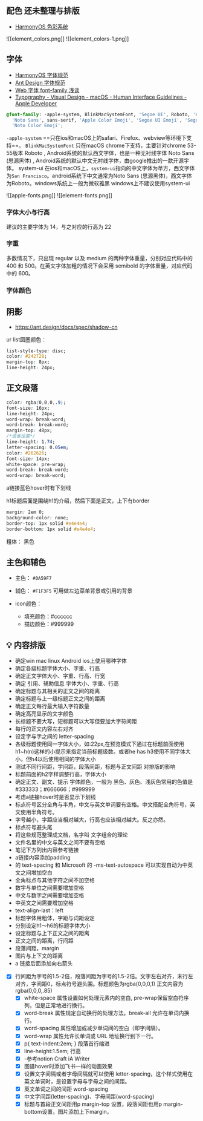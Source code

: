 ## 配色 **还未整理与排版**
- [HarmonyOS 色彩系统](https://developer.harmonyos.com/cn/docs/design/des-guides/color-0000001111857246)

![[element_colors.png]]
![[element_colors-1.png]]
## 字体
- [HarmonyOS 字体规范](https://developer.harmonyos.com/cn/docs/design/des-guides/color-0000001111857246)
- [Ant Design 字体规范](https://ant.design/docs/spec/font-cn)
- [Web 字体 font-family 浅谈](https://www.cnblogs.com/cangdu/p/14042117.html)
- [Typography - Visual Design - macOS - Human Interface Guidelines - Apple Developer](https://developer.apple.com/design/human-interface-guidelines/macos/visual-design/typography/)

```css
@font-family: -apple-system, BlinkMacSystemFont, 'Segoe UI', Roboto, 'Helvetica Neue', Arial,
  'Noto Sans', sans-serif, 'Apple Color Emoji', 'Segoe UI Emoji', 'Segoe UI Symbol',
  'Noto Color Emoji';
```

`-apple-system` ==只在ios和macOS上的safari、Firefox、webview等环境下支持==。
`BlinkMacSystemFont` 只在macOS chrome下支持，主要针对chrome 53-55版本
Roboto , Android系统的默认西文字体，也是一种无衬线字体
Noto Sans (思源黑体) , Android系统的默认中文无衬线字体，由google推出的一款开源字体。
system-ui 在ios和macOS上，`system-ui`指向的中文字体为苹方，西文字体为`San Francisco`。android系统下中文通常为Noto Sans (思源黑体)，西文字体为Roboto。windows系统上一般为微软雅黑 windows上不建议使用system-ui

![[apple-fonts.png]]
![[element-fonts.png]]
### 字体大小与行高
建议的主要字体为 14，与之对应的行高为 22
### 字重
多数情况下，只出现 regular 以及 medium 的两种字体重量，分别对应代码中的 400 和 500。在英文字体加粗的情况下会采用 semibold 的字体重量，对应代码中的 600。
### 字体颜色
## 阴影
- https://ant.design/docs/spec/shadow-cn

ur list圆圈颜色：
```css
list-style-type: disc;
color: #242728;
margin-top: 8px;
line-height: 24px;
```

## 正文段落
```css
color: rgba(0,0,0,.9);
font-size: 16px;
line-height: 24px;
word-wrap: break-word;
word-break: break-word;
margin-top: 48px;
/*语雀设置*/
line-height: 1.74;
letter-spacing: 0.05em;
color: #262626;
font-size: 14px;
white-space: pre-wrap;
word-break: break-word;
word-wrap: break-word;

```

a链接蓝色hover时有下划线

h1标题后面是围绕h1的介绍，然后下面是正文，上下有border
```css
margin: 2em 0;
background-color: none;
border-top: 1px solid #e4e4e4;
border-bottom: 1px solid #e4e4e4;
```

粗体： 黑色

## 主色和辅色
- 主色： `#0A59F7`

- 辅色： `#F1F3F5` 可用做左边菜单背景或引用的背景

- icon颜色：
	- 填充颜色：#cccccc
	- 描边颜色：#999999


## 💡 内容排版
- 确定win mac linux Android ios上使用哪种字体
- 确定各级标题字体大小、字重、行高
- 确定正文字体大小、字重、行高、行宽
- 确定 引用、辅助信息 字体大小、字重、行高
- 确定标题与其相关的正文之间的距离
- 确定标题与上一级标题正文之间的距离
- 确定正文每行最大输入字符数量
- 确定高亮显示的文字颜色
- 长标题不要大写，短标题可以大写但要加大字符间距
- 每行的正文内容左右对齐
- 设定字与字之间的 letter-spacing
- 各级标题使用同一字体大小，如:22px,在预览模式下通过在标题前面使用h1~h(n)这样的小提示来指定当前标题级数。或者he has h3使用不同字体大小，但h4以后使用相同的字体大小
- 测试不同行间距，字间距，段落间距，标题与正文间距 对排版的影响
- 标题前面的h2字样调整行高，字体大小
- 确定正文、副文、提示 字体颜色，一般为 黑色、灰色、浅灰色常用的色值是#333333；#666666；#999999
- 考虑a链接hover时是否显示下划线
- 标点符号区分全角与半角，中文与英文单词要有空格。中文搭配全角符号，英文使用半角符号。
- 字号越小，字距应当相对越大，行高也应该相对越大。反之亦然。
- 标点符号避头尾
- 将这些规范整理成文档，名字叫 文字组合的理论
- 文件名里的中文与英文之间不要有空格
- 笔记下方列出内容参考链接
- a链接内容添加padding
- 的 text-spacing 和 Microsoft 的 -ms-text-autospace 可以实现自动为中英文之间增加空白
- 全角标点与其他字符之间不加空格
- 数字与单位之间需要增加空格
- 中文与数字之间需要增加空格
- 中英文之间需要增加空格
- text-align-last：left
- 标题字体用粗体，字距与词距设定
- 分别设定h1～h6的标题字体大小
- 设定标题与上下正文之间的距离
- 正文之间的距离，行间距
- 段落间距，margin
- 图片与上下文的距离
- a 链接后面添加向右箭头


- [x] 行间距为字号的1.5-2倍，段落间距为字号的1.5-2倍。文字左右对齐，末行左对齐，字间距0，标点符号避头围。标题颜色为rgba(0,0,0,1) 正文内容为rgba(0,0,0,.85)
	- [x] white-space 属性设置如何处理元素内的空白, pre-wrap保留空白符序列，但是正常地进行换行。
	- [x] word-break 属性规定自动换行的处理方法。break-all	允许在单词内换行。
	- [x] word-spacing 属性增加或减少单词间的空白（即字间隔）。
	- [x] word-wrap 属性允许长单词或 URL 地址换行到下一行。
	- [x] p{ text-indent:2em; }  段落首行缩进
	- [x] line-height:1.5em; 行高
	- [x] -参考notion Craft   iA Writer
	- [x] 图谱hover时添加飞书一样的动画效果
	- [x] 设置文字间隔或者字母间隔就可以使用 letter-spacing，这个样式使用在英文单词时，是设置字母与字母之间的间距。
	- [x] 英文单词之间的间距 word-spacing
	- [x] 中文字间距(letter-spacing)、字母间距(word-spacing)
	- [x] 标题与首段正文间距用p margin-top 设置，段落间距也用p margin-bottom设置，图片添加上下margin，
